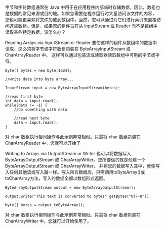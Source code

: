 
字节和字符数组通常在 Java 中用于在应用程序内部临时存储数据。因此，数组也是数据的常见来源或目的地。如果您需要在程序运行时大量访问该文件的内容，
您也可能更喜欢将文件加载到数组中。当然，您可以通过对它们进行索引来直接访问这些数组。但是，如果您的组件旨在从 InputStream 或 Reader
 而不是数组中读取某些特定数据，该怎么办？

 Reading Arrays via InputStream or Reader
要使这样的组件从数组中的数据中读取，您必须将字节或字符数组包装在 ByteArrayInputStream 或 CharArrayReader 中。
这样可以通过包装流或读取器读取数组中可用的字节或字符。

```
byte[] bytes = new byte[1024];

//write data into byte array...

InputStream input = new ByteArrayInputStream(bytes);

//read first byte
int data = input.read();
while(data != -1) {
    //do something with data

    //read next byte
    data = input.read();
}
```
对 char 数组执行相同操作与此示例非常相似。只需将 char 数组包装在 CharArrayReader 中，您就可以开始了

Writing to Arrays via OutputStream or Writer
也可以将数据写入 ByteArrayOutputStream 或 CharArrayWriter。您所要做的就是创建一个 ByteArrayOutputStream 或 CharArrayWriter，
并将您的数据写入其中，就像写入任何其他流或写入器一样。写入所有数据后，只需调用toByteArray()或toCharArray方法，写入的数据全部以数组形式返回。

```
ByteArrayOutputStream output = new ByteArrayOutputStream();

output.write("This text is converted to bytes".getBytes("UTF-8"));

byte[] bytes = output.toByteArray();
```

对 char 数组执行相同操作与此示例非常相似。只需将 char 数组包装在 CharArrayWriter 中，您就可以开始使用了。